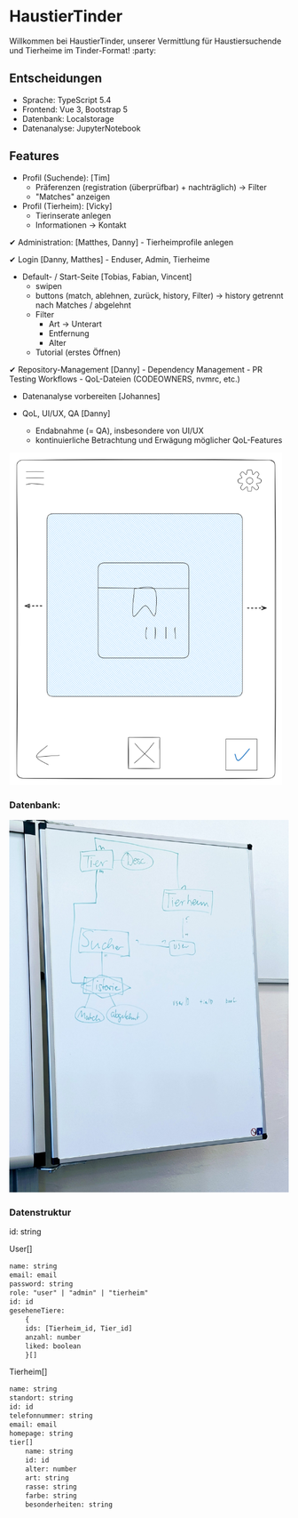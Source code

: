 # HaustierTinder

Willkommen bei HaustierTinder, unserer Vermittlung für Haustiersuchende und Tierheime im Tinder-Format! :party:

## Entscheidungen
* Sprache: TypeScript 5.4
* Frontend: Vue 3, Bootstrap 5
* Datenbank: Localstorage
* Datenanalyse: JupyterNotebook

## Features
* Profil (Suchende): [Tim]
    - Präferenzen (registration (überprüfbar) + nachträglich) 
        -> Filter
    - "Matches" anzeigen
* Profil (Tierheim): [Vicky]
    - Tierinserate anlegen
    - Informationen -> Kontakt

✔ Administration: [Matthes, Danny]
    - Tierheimprofile anlegen

✔ Login [Danny, Matthes]
    - Enduser, Admin, Tierheime

* Default- / Start-Seite [Tobias, Fabian, Vincent]
    - swipen
    - buttons (match, ablehnen, zurück, history, Filter)
      -> history getrennt nach Matches / abgelehnt 
    - Filter
        * Art -> Unterart
        * Entfernung
        * Alter
    - Tutorial (erstes Öffnen)

✔ Repository-Management [Danny]
    - Dependency Management
    - PR Testing Workflows
    - QoL-Dateien (CODEOWNERS, nvmrc, etc.)

* Datenanalyse vorbereiten [Johannes]

* QoL, UI/UX, QA [Danny]
    - Endabnahme (= QA), insbesondere von UI/UX
    - kontinuierliche Betrachtung und Erwägung möglicher QoL-Features

![](assets/mockup.png)

### Datenbank:
![](assets/datenbank.jpg)

### Datenstruktur

id: string

User[]

    name: string
    email: email
    password: string
    role: "user" | "admin" | "tierheim"
    id: id
    geseheneTiere:
        {
        ids: [Tierheim_id, Tier_id]
        anzahl: number
        liked: boolean
        }[]

Tierheim[]

    name: string
    standort: string
    id: id
    telefonnummer: string
    email: email
    homepage: string
    tier[]
        name: string
        id: id
        alter: number
        art: string
        rasse: string
        farbe: string
        besonderheiten: string
